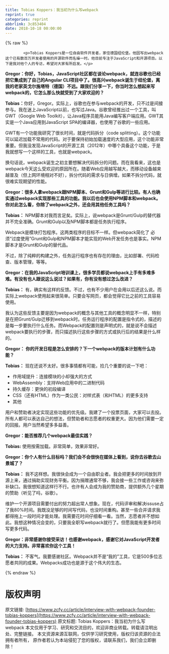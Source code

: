```yaml
---
title: Tobias Koppers：我当初为什么写webpack
reprint: true
categories: reprint
abbrlink: 3c853404
date: 2018-10-18 00:00:00
---
```


{% raw %}

            <p>Tobias Koppers是一位自由软件开发者，家住德国纽伦堡。他因写出webpack这个已有数百万开发者使用的开源软件而名噪一时。他目前专注于JavaScript和开源项目。以下是我对他个人的专访，希望对大家有所启发。</p>
<p><strong>Gregor：你好，Tobias，JavaScript社区都在谈论webpack，就连谷歌也已经把它集成到了自己的Angular CLI项目中了。很高兴webpack诞生于纽伦堡，离我的老家英戈尔施塔特（德国）不远。跟我们分享一下，你当时怎么想起来写webpack的，它怎么那么快就受到了大家欢迎的？</strong></p>
<p><strong>Tobias：</strong>你好，Gregor。实际上，谷歌也在参与webpack的开发，只不过是间接参与。我在迷上JavaScript以前，也写过Java。谷歌曾经推出过一个工具，叫GWT（Google Web Toolkit），让Java程序员能用Java编写客户端应用。GWT其实是一个Java应用到JavaScript SPA的编译器，也使用了谷歌的一些应用。</p>
<p>GWT有一个功能我研究了很长时间，就是代码拆分（code splitting）。这个功能可以延迟加载不常用的代码。对于要保持初始加载速度的大型应用，这个功能非常重要。但我没发现JavaScript的开源工具（2012年）中哪个具备这个功能，于是我就想写一个这样的工具，也就是webpack。</p>
<p>换句话说，webpack诞生之初主要想解决代码拆分的问题。而在我看来，这也是webpack今天这么受欢迎的原因所在。随着Web应用越写越大，而移动设备越来越普及（但上网环境相对不好），拆分代码的需求与日俱增。如果不拆分代码，就很难实现期望的性能。</p>
<p><strong>Gregor：很多人拿webpack跟NPM脚本、Grunt和Gulp等进行比较。有人也确实通过webpack实现那些工具的功能。我以后也会使用NPM脚本和webpack。你对此怎么看，你除了webpack之外，还会用其他任务工具吗？</strong></p>
<p><strong>Tobias：</strong> NPM脚本对我而言足矣。实际上，说webpack是Grunt/Gulp的替代器并不完全准确。Grunt和Gulp以及NPM脚本都是任务执行程序。</p>
<p>Webpack是模块打包程序。这两类程序的目标不一样。但webpack简化了 必须“过度使用”Grunt和Gulp和NPM脚本才能实现的Web开发任务也是事实。NPM脚本才是Grunt和Gulp的替代品。</p>
<p>不过，除了纯粹的构建之外，任务运行程序也有存在的理由，比如部署、代码检查、版本管理，等等。</p>
<p><strong>Gregor：在我的JavaScript培训课上，很多学员都说webpack上手有多难多难。有没有也人跟说这么说过？如果有，你有没有想过怎么改进？</strong></p>
<p><strong>Tobias：</strong> 有，确实有这样的反馈。不过，也有不少用户在会用以后还这么说。而实际上webpack使用起来很简单。只要会写网页，都会觉得它比之前的工具容易使用。</p>
<p>我认为这些反馈主要是因为webpack的概念与其他工具的概念明显不一样，特别是在把Grunt/Gulp迁移到webpack时。任务运行程序的配置是指令式的，描述的是每一步要执行什么任务。而Webpack的配置则是声明式的，就是说不会描述webpack要执行的步骤，而只描述执行这些步骤的方式或执行后的结果是什么样的。</p>
<p><strong>Gregor： 你的开发日程是怎么安排的？下一个webpack的版本计划有什么功能？</strong></p>
<p><strong>Tobias：</strong> 现在还说不太好。很多事情都有可能，捡几个重要的说一下吧：</p>
<ul>
<li>作用域提升：连接模块的小却强大的方式</li>
<li>WebAssembly：支持Web应用中的二进制代码</li>
<li>持久缓存：更快的初段编译</li>
<li>CSS（还有HTML）作为一类公民：对样式表（和HTML）的更多支持</li>
<li>其他</li>
</ul>
<p>用户和赞助者决定实现这些功能的优先级。我建了一个投票页面，大家可以去投。所有人都可以表达自己的想法，但赞助者和志愿者的权重更大。因为他们需要一定的回报。用户当然希望多多益善。</p>
<p><strong>Gregor：能否推荐几个webpack最佳实践？</strong></p>
<p><strong>Tobias:</strong> 使用按需加载。非常简单，效果非常好。</p>
<p><strong>Gregor：你个人有什么目标吗？我们会不会很快在媒体上看到，说你去谷歌去山景城了？</strong></p>
<p><strong>Tobias：</strong> 我不这样想。我很快会成为一个自由职业者。我会把更多的时间放到开源上来，通过捐助实现财务平衡。因为捐赠通常不够，我会接一些工作或咨询来弥补缺口。我很想知道这样行不行。也许有人会成为我的赞助商，提供额外几个星期的赞助（听见了吗，谷歌）。</p>
<p>维护一个开源项目需要付出的努力超出常人想象。现在，代码评审和解决issuse占了我80%时间。我既没足够的时间写代码，也没时间重构。甚至一些合并请求我都得拖上一段时间才能处理。我需要花时间仔细看一看。当然，志愿者并不想如此。我想这种情况会变的，只要我全职写webpack就行了。但愿我能有更多时间写更多代码。</p>
<p><strong>Gregor：非常感谢你接受采访！也感谢webpack，感谢它对JavaScript开发者的大力支持。非常喜欢你这个工具！</strong></p>
<p><strong>Tobias：</strong> 不客气。我要感谢社区。Webpack并不是“我的”工具，它是500多位志愿者共同的成果。Webpacks成功也是源于这个伟大的生态。</p>

          
{% endraw %}

# 版权声明
原文链接: [https://www.zcfy.cc/article/interview-with-webpack-founder-tobias-koppers](https://www.zcfy.cc/article/interview-with-webpack-founder-tobias-koppers)
原文标题: Tobias Koppers：我当初为什么写webpack
本文仅用于学习、研究和交流目的，欢迎非商业转载。转载请注明出处、完整链接。
本文资源来源互联网，仅供学习研究使用，版权归该资源的合法拥有者所有，
原作者若认为本站侵犯了您的版权，请联系我们，我们会立即删除！
